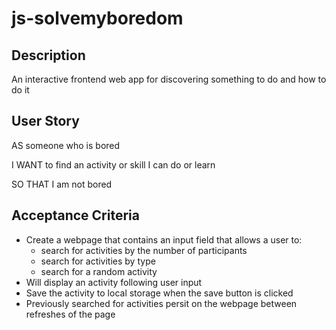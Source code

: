 # js-solvemyboredom

## Description

An interactive frontend web app for discovering something to do and how to do it

## User Story 

AS someone who is bored

I WANT to find an activity or skill I can do or learn

SO THAT I am not bored


## Acceptance Criteria

- Create a webpage that contains an input field that allows a user to:
  - search for activities by the number of participants
  - search for activities by type
  - search for a random activity
- Will display an activity following user input
- Save the activity to local storage when the save button is clicked
- Previously searched for activities persit on the webpage between refreshes of the page


